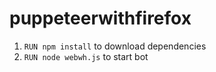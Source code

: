 # puppeteerwithfirefox

1. `RUN npm install` to download dependencies
2. `RUN node webwh.js` to start bot
